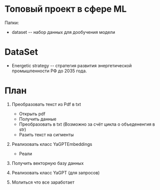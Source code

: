 # Топовый проект в сфере ML
Папки:
- dataset -- набор данных для дообучения модели

# DataSet
- Energetic strategy -- стратегия развития энергетической промышленности РФ до 2035 года.

# План
1. Преобразовать текст из Pdf в txt
    - Открыть pdf
    - Получить данные 
    - Преобразовать в txt (Возможно за счёт цикла о объедененгия в str)
    - Разить текст на сигменты

2. Реализовать класс YaGPTEmbeddings
    - Реали
3. Получить векторную базу данных
4. Реализовать класс YaGPT (для запросов)
5. Молиться что все заработает